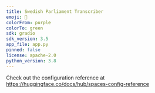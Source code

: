```yaml
---
title: Swedish Parliament Transcriber
emoji: 🐢
colorFrom: purple
colorTo: green
sdk: gradio
sdk_version: 3.5
app_file: app.py
pinned: false
license: apache-2.0
python_version: 3.8
---
```


Check out the configuration reference at https://huggingface.co/docs/hub/spaces-config-reference
